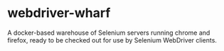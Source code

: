 webdriver-wharf
===============

A docker-based warehouse of Selenium servers running chrome and firefox, ready to be checked out for use by Selenium WebDriver clients.
